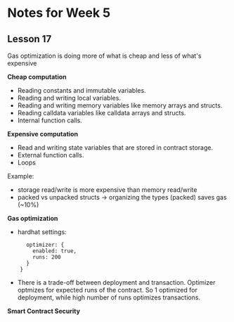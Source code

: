 # Notes for Week 5 #

## Lesson 17

Gas optimization is doing more of what is cheap and less of what's expensive

**Cheap computation**
- Reading constants and immutable variables.
- Reading and writing local variables.
- Reading and writing memory variables like memory arrays and structs.
- Reading calldata variables like calldata arrays and structs.
- Internal function calls.

**Expensive computation**
- Read and writing state variables that are stored in contract storage.
- External function calls.
- Loops

Example:
- storage read/write is more expensive than memory read/write
- packed vs unpacked structs -> organizing the types (packed) saves gas (~10%)

**Gas optimization**
- hardhat settings:
```settings: {
      optimizer: {
        enabled: true,
        runs: 200
      }
    }
```

- There is a trade-off between deployment and transaction. Optimizer optmizes for expected runs of the contract. So 1 optimized for deployment, while high number of runs optimizes transactions.

**Smart Contract Security**

